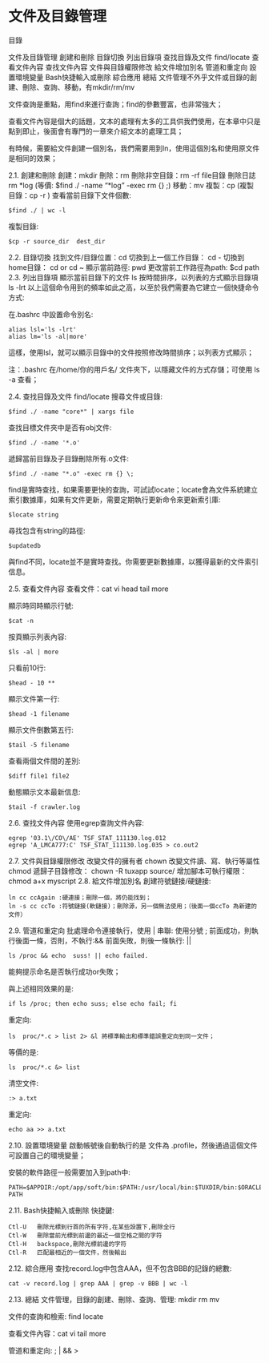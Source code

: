 # 文件及目錄管理


目錄

文件及目錄管理
創建和刪除
目錄切換
列出目錄項
查找目錄及文件 find/locate
查看文件內容
查找文件內容
文件與目錄權限修改
給文件增加別名
管道和重定向
設置環境變量
Bash快捷輸入或刪除
綜合應用
總結
文件管理不外乎文件或目錄的創建、刪除、查詢、移動，有mkdir/rm/mv

文件查詢是重點，用find來進行查詢；find的參數豐富，也非常強大；

查看文件內容是個大的話題，文本的處理有太多的工具供我們使用，在本章中只是點到即止，後面會有專門的一章來介紹文本的處理工具；

有時候，需要給文件創建一個別名，我們需要用到ln，使用這個別名和使用原文件是相同的效果；

2.1. 創建和刪除
創建：mkdir
刪除：rm
刪除非空目錄：rm -rf file目錄
刪除日誌 rm *log (等價: $find ./ -name “*log” -exec rm {} ;)
移動：mv
複製：cp (複製目錄：cp -r )
查看當前目錄下文件個數:

```
$find ./ | wc -l
```

複製目錄:
```
$cp -r source_dir  dest_dir
```

2.2. 目錄切換
找到文件/目錄位置：cd
切換到上一個工作目錄： cd -
切換到home目錄： cd or cd ~
顯示當前路徑: pwd
更改當前工作路徑為path: $cd path
2.3. 列出目錄項
顯示當前目錄下的文件 ls
按時間排序，以列表的方式顯示目錄項 ls -lrt
以上這個命令用到的頻率如此之高，以至於我們需要為它建立一個快捷命令方式:

在.bashrc 中設置命令別名:
```
alias lsl='ls -lrt'
alias lm='ls -al|more'
```

這樣，使用lsl，就可以顯示目錄中的文件按照修改時間排序；以列表方式顯示；

注：.bashrc 在/home/你的用戶名/ 文件夾下，以隱藏文件的方式存儲；可使用 ls -a 查看；

2.4. 查找目錄及文件 find/locate
搜尋文件或目錄:
```
$find ./ -name "core*" | xargs file
```

查找目標文件夾中是否有obj文件:
```
$find ./ -name '*.o'
```

遞歸當前目錄及子目錄刪除所有.o文件:
```
$find ./ -name "*.o" -exec rm {} \;
```

find是實時查找，如果需要更快的查詢，可試試locate；locate會為文件系統建立索引數據庫，如果有文件更新，需要定期執行更新命令來更新索引庫:

```
$locate string
```

尋找包含有string的路徑:

```
$updatedb
```

與find不同，locate並不是實時查找。你需要更新數據庫，以獲得最新的文件索引信息。

2.5. 查看文件內容
查看文件：cat vi head tail more

顯示時同時顯示行號:

```
$cat -n
```

按頁顯示列表內容:

```
$ls -al | more
```

只看前10行:

```
$head - 10 **
```
顯示文件第一行:
```
$head -1 filename
```

顯示文件倒數第五行:
```
$tail -5 filename
```

查看兩個文件間的差別:
```
$diff file1 file2
```

動態顯示文本最新信息:
```
$tail -f crawler.log
```

2.6. 查找文件內容
使用egrep查詢文件內容:
```
egrep '03.1\/CO\/AE' TSF_STAT_111130.log.012
egrep 'A_LMCA777:C' TSF_STAT_111130.log.035 > co.out2
```

2.7. 文件與目錄權限修改
改變文件的擁有者 chown
改變文件讀、寫、執行等屬性 chmod
遞歸子目錄修改： chown -R tuxapp source/
增加腳本可執行權限： chmod a+x myscript
2.8. 給文件增加別名
創建符號鏈接/硬鏈接:
```
ln cc ccAgain :硬連接；刪除一個，將仍能找到；
ln -s cc ccTo :符號鏈接(軟鏈接)；刪除源，另一個無法使用；（後面一個ccTo 為新建的文件）
```

2.9. 管道和重定向
批處理命令連接執行，使用 |
串聯: 使用分號 ;
前面成功，則執行後面一條，否則，不執行:&&
前面失敗，則後一條執行: ||

```
ls /proc && echo  suss! || echo failed.
```

能夠提示命名是否執行成功or失敗；

與上述相同效果的是:

```
if ls /proc; then echo suss; else echo fail; fi
```

重定向:
```
ls  proc/*.c > list 2> &l 將標準輸出和標準錯誤重定向到同一文件；
```

等價的是:
```
ls  proc/*.c &> list
```

清空文件:
```
:> a.txt
```

重定向:
```
echo aa >> a.txt
```

2.10. 設置環境變量
啟動帳號後自動執行的是 文件為 .profile，然後通過這個文件可設置自己的環境變量；

安裝的軟件路徑一般需要加入到path中:
```
PATH=$APPDIR:/opt/app/soft/bin:$PATH:/usr/local/bin:$TUXDIR/bin:$ORACLE_HOME/bin;export PATH
```

2.11. Bash快捷輸入或刪除
快捷鍵:
```
Ctl-U   刪除光標到行首的所有字符,在某些設置下,刪除全行
Ctl-W   刪除當前光標到前邊的最近一個空格之間的字符
Ctl-H   backspace,刪除光標前邊的字符
Ctl-R   匹配最相近的一個文件，然後輸出
```

2.12. 綜合應用
查找record.log中包含AAA，但不包含BBB的記錄的總數:
```
cat -v record.log | grep AAA | grep -v BBB | wc -l
```

2.13. 總結
文件管理，目錄的創建、刪除、查詢、管理: mkdir rm mv

文件的查詢和檢索: find locate

查看文件內容：cat vi tail more

管道和重定向: ; | && >
